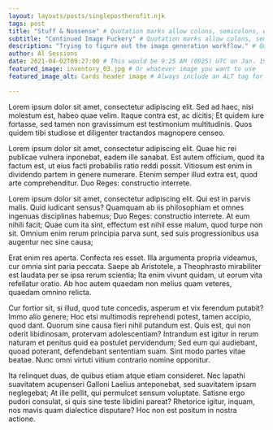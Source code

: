 ```yaml
---
layout: layouts/posts/singlepostherofit.njk
tags: post
title: "Stuff & Nonsense" # Quotation marks allow colons, semicolons, etc.
subtitle: "Continued Image Fuckery" # Quotation marks allow colons, semicolons, etc.
description: "Trying to figure out the image generation workflow." # Quotation marks allow colons, semicolons, etc.
author: Al Sessions
date: 2021-04-02T09:27:00 # This would be 9:25 AM (0925) UTC on Jan. 19, 2019
featured_image: inventory_03.jpg # Or whatever image you want to use
featured_image_alt: Cards header image # Always include an ALT tag for accessibility

---
```

Lorem ipsum dolor sit amet, consectetur adipiscing elit. Sed ad haec, nisi molestum est, habeo quae velim. Itaque contra est, ac dicitis; Et quidem iure fortasse, sed tamen non gravissimum est testimonium multitudinis. Quos quidem tibi studiose et diligenter tractandos magnopere censeo. 

Lorem ipsum dolor sit amet, consectetur adipiscing elit. Quae hic rei publicae vulnera inponebat, eadem ille sanabat. Est autem officium, quod ita factum est, ut eius facti probabilis ratio reddi possit. Vitiosum est enim in dividendo partem in genere numerare. Etenim semper illud extra est, quod arte comprehenditur. Duo Reges: constructio interrete. 

Lorem ipsum dolor sit amet, consectetur adipiscing elit. Qui est in parvis malis. Quid iudicant sensus? Quamquam ab iis philosophiam et omnes ingenuas disciplinas habemus; Duo Reges: constructio interrete. At eum nihili facit; Quae cum ita sint, effectum est nihil esse malum, quod turpe non sit. Omnium enim rerum principia parva sunt, sed suis progressionibus usa augentur nec sine causa; 

Erat enim res aperta. Confecta res esset. Illa argumenta propria videamus, cur omnia sint paria peccata. Saepe ab Aristotele, a Theophrasto mirabiliter est laudata per se ipsa rerum scientia; Ita enim vivunt quidam, ut eorum vita refellatur oratio. Ab hoc autem quaedam non melius quam veteres, quaedam omnino relicta. 

Cur fortior sit, si illud, quod tute concedis, asperum et vix ferendum putabit? Immo alio genere; Hoc etsi multimodis reprehendi potest, tamen accipio, quod dant. Quorum sine causa fieri nihil putandum est. Quis est, qui non oderit libidinosam, protervam adolescentiam? Intrandum est igitur in rerum naturam et penitus quid ea postulet pervidendum; Sed eum qui audiebant, quoad poterant, defendebant sententiam suam. Sint modo partes vitae beatae. Nunc omni virtuti vitium contrario nomine opponitur. 

Ita relinquet duas, de quibus etiam atque etiam consideret. Nec lapathi suavitatem acupenseri Galloni Laelius anteponebat, sed suavitatem ipsam neglegebat; At ille pellit, qui permulcet sensum voluptate. Satisne ergo pudori consulat, si quis sine teste libidini pareat? Rhetorice igitur, inquam, nos mavis quam dialectice disputare? Hoc non est positum in nostra actione. 















